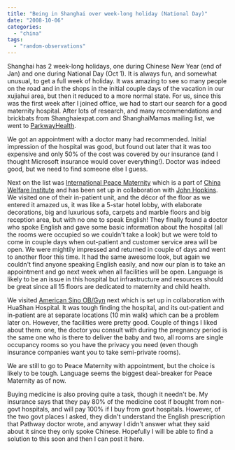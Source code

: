 ```yaml
---
title: "Being in Shanghai over week-long holiday (National Day)"
date: "2008-10-06"
categories: 
  - "china"
tags: 
  - "random-observations"
---
```


Shanghai has 2 week-long holidays, one during Chinese New Year (end of Jan) and one during National Day (Oct 1). It is always fun, and somewhat unusual, to get a full week of holiday. It was amazing to see so many people on the road and in the shops in the initial couple days of the vacation in our xujiahui area, but then it reduced to a more normal state. For us, since this was the first week after I joined office, we had to start our search for a good maternity hospital. After lots of research, and many recommendations and brickbats from Shanghaiexpat.com and ShanghaiMamas mailing list, we went to [ParkwayHealth](http://www.parkwayhealth.cn/).

We got an appointment with a doctor many had recommended. Initial impression of the hospital was good, but found out later that it was too expensive and only 50% of the cost was covered by our insurance (and I thought Microsoft insurance would cover everything!). Doctor was indeed good, but we need to find someone else I guess.

Next on the list was [International Peace Maternity](http://www.pmehk.com/shanghai/eng/) which is a part of [China Welfare Institute](http://english.cwi.org.cn/overview/ut01.htm) and has been set up in collaboration with [John Hopkins](http://www.hopkinshospital.org/). We visited one of their in-patient unit, and the décor of the floor as we entered it amazed us, it was like a 5-star hotel lobby, with elaborate decorations, big and luxurious sofa, carpets and marble floors and big reception area, but with no one to speak English! They finally found a doctor who spoke English and gave some basic information about the hospital (all the rooms were occupied so we couldn't take a look) but we were told to come in couple days when out-patient and customer service area will be open. We were mightily impressed and returned in couple of days and went to another floor this time. It had the same awesome look, but again we couldn't find anyone speaking English easily, and now our plan is to take an appointment and go next week when all facilities will be open. Language is likely to be an issue in this hospital but infrastructure and resources should be great since all 15 floors are dedicated to maternity and child health.

We visited [American Sino OB/Gyn](http://www.hopkinshospital.org/) next which is set up in collaboration with HuaShan Hospital. It was tough finding the hospital, and its out-patient and in-patient are at separate locations (10 min walk) which can be a problem later on. However, the facilities were pretty good. Couple of things I liked about them: one, the doctor you consult with during the pregnancy period is the same one who is there to deliver the baby and two, all rooms are single occupancy rooms so you have the privacy you need (even though insurance companies want you to take semi-private rooms).

We are still to go to Peace Maternity with appointment, but the choice is likely to be tough. Language seems the biggest deal-breaker for Peace Maternity as of now.

Buying medicine is also proving quite a task, though it needn't be. My insurance says that they pay 80% of the medicine cost if bought from non-govt hospitals, and will pay 100% if I buy from govt hospitals. However, of the two govt places I asked, they didn't understand the English prescription that Pathway doctor wrote, and anyway I didn't answer what they said about it since they only spoke Chinese. Hopefully I will be able to find a solution to this soon and then I can post it here.
